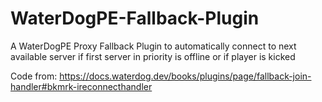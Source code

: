 # WaterDogPE-Fallback-Plugin
A WaterDogPE Proxy Fallback Plugin to automatically connect to next available server if first server in priority is offline or if player is kicked

Code from: https://docs.waterdog.dev/books/plugins/page/fallback-join-handler#bkmrk-ireconnecthandler
